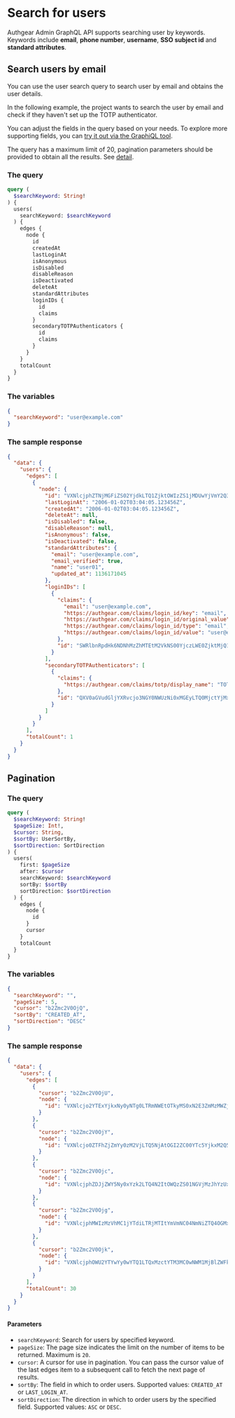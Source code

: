 # Search for users

Authgear Admin GraphQL API supports searching user by keywords. Keywords include **email**, **phone number**, **username**, **SSO subject id** and **standard attributes**.

## Search users by email

You can use the user search query to search user by email and obtains the user details.

In the following example, the project wants to search the user by email and check if they haven't set up the TOTP authenticator.

You can adjust the fields in the query based on your needs. To explore more supporting fields, you can [try it out via the GraphiQL tool](../#trying-out-the-admin-api-graphql-endpoint).

The query has a maximum limit of 20, pagination parameters should be provided to obtain all the results. See [detail](search-for-users.md#pagination).

### The query

```graphql
query (
  $searchKeyword: String!
) {
  users(
    searchKeyword: $searchKeyword
  ) {
    edges {
      node {
        id
        createdAt
        lastLoginAt
        isAnonymous
        isDisabled
        disableReason
        isDeactivated
        deleteAt
        standardAttributes
        loginIDs {
          id
          claims
        }
        secondaryTOTPAuthenticators {
          id
          claims
        }
      }
    }
    totalCount
  }
}
```

### The variables

```json
{
  "searchKeyword": "user@example.com"
}
```

### The sample response

```json
{
  "data": {
    "users": {
      "edges": [
        {
          "node": {
            "id": "VXNlcjphZTNjMGFiZS02YjdkLTQ1ZjktOWIzZS1jMDUwYjVmY2Q3NjI",
            "lastLoginAt": "2006-01-02T03:04:05.123456Z",
            "createdAt": "2006-01-02T03:04:05.123456Z",
            "deleteAt": null,
            "isDisabled": false,
            "disableReason": null,
            "isAnonymous": false,
            "isDeactivated": false,
            "standardAttributes": {
              "email": "user@example.com",
              "email_verified": true,
              "name": "user01",
              "updated_at": 1136171045
            },
            "loginIDs": [
              {
                "claims": {
                  "email": "user@example.com",
                  "https://authgear.com/claims/login_id/key": "email",
                  "https://authgear.com/claims/login_id/original_value": "user@example.com",
                  "https://authgear.com/claims/login_id/type": "email",
                  "https://authgear.com/claims/login_id/value": "user@example.com"
                },
                "id": "SWRlbnRpdHk6NDNhMzZhMTEtM2VkNS00YjczLWE0ZjktMjQ1MWYyMzM5MmVj"
              }
            ],
            "secondaryTOTPAuthenticators": [
              {
                "claims": {
                  "https://authgear.com/claims/totp/display_name": "TOTP @ 2006-01-02T03:04:05Z"
                },
                "id": "QXV0aGVudGljYXRvcjo3NGY0NWUzNi0xMGEyLTQ0MjctYjMxYS0yY2Q3NjBjZDU4MTc"
              }
            ]
          }
        }
      ],
      "totalCount": 1
    }
  }
}
```

## Pagination

### The query

```graphql
query (
  $searchKeyword: String!
  $pageSize: Int!,
  $cursor: String,
  $sortBy: UserSortBy,
  $sortDirection: SortDirection
) {
  users(
    first: $pageSize
    after: $cursor
    searchKeyword: $searchKeyword
    sortBy: $sortBy
    sortDirection: $sortDirection
  ) {
    edges {
      node {
        id
      }
      cursor
    }
    totalCount
  }
}
```

### The variables

```json
{
  "searchKeyword": "",
  "pageSize": 5,
  "cursor": "b2Zmc2V0OjQ",
  "sortBy": "CREATED_AT",
  "sortDirection": "DESC"
}
```

### The sample response

```json
{
  "data": {
    "users": {
      "edges": [
        {
          "cursor": "b2Zmc2V0OjU",
          "node": {
            "id": "VXNlcjo2YTExYjkxNy0yNTg0LTRmNWEtOTkyMS0xN2E3ZmMzMWZjZWU"
          }
        },
        {
          "cursor": "b2Zmc2V0OjY",
          "node": {
            "id": "VXNlcjo0ZTFhZjZmYy0zM2VjLTQ5NjAtOGI2ZC00YTc5YjkxM2Q5N2Y"
          }
        },
        {
          "cursor": "b2Zmc2V0Ojc",
          "node": {
            "id": "VXNlcjphZDJjZWY5Ny0xYzk2LTQ4N2ItOWQzZS01NGVjMzJhYzUxYjY"
          }
        },
        {
          "cursor": "b2Zmc2V0Ojg",
          "node": {
            "id": "VXNlcjphMWIzMzVhMC1jYTdiLTRjMTItYmVmNC04NmNiZTQ4OGMxNzI"
          }
        },
        {
          "cursor": "b2Zmc2V0Ojk",
          "node": {
            "id": "VXNlcjphOWU2YTYwYy0wYTQ1LTQxMzctYTM3MC0wNWM1MjBlZWFkZmU"
          }
        }
      ],
      "totalCount": 30
    }
  }
}
```

#### Parameters

* `searchKeyword`: Search for users by specified keyword.
* `pageSize`: The page size indicates the limit on the number of items to be returned. Maximum is `20`.
* `cursor`: A cursor for use in pagination. You can pass the cursor value of the last edges item to a subsequent call to fetch the next page of results.
* `sortBy`: The field in which to order users. Supported values: `CREATED_AT` or `LAST_LOGIN_AT`.
* `sortDirection`: The direction in which to order users by the specified field. Supported values: `ASC` or `DESC`.
